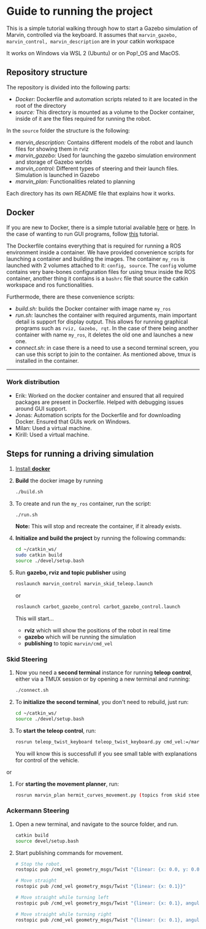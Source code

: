 # Guide to running the project

This is a simple tutorial walking through how to start a Gazebo simulation of Marvin, controlled via the keyboard.
It assumes that `marvin_gazebo, marvin_control, marvin_description` are in your catkin workspace

It works on Windows via WSL 2 (Ubuntu) or on Pop!_OS and MacOS.

## Repository structure

The repository is divided into the following parts:

- *Docker:* Dockerfile and automation scripts related to it are located in the root of the directory
- *source:* This directory is mounted as a volume to the Docker container, inside of it are the files required for running the robot.

In the `source` folder the structure is the following:

- *marvin_description:* Contains different models of the robot and launch files for showing them in rviz
- *marvin_gazebo:* Used for launching the gazebo simulation environment and storage of Gazebo worlds
- *marvin_control:* Different types of steering and their launch files. Simulation is launched in Gazebo
- *marvin_plan:* Functionalities related to planning

Each directory has its own README file that explains how it works.

## Docker

If you are new to Docker, there is a simple tutorial available [here](/Install%20docker.md) or [here](http://wiki.ros.org/docker/Tutorials/Docker). In the case of wanting to run GUI programs, follow [this](http://wiki.ros.org/es/docker/Tutorials/GUI) tutorial.

The Dockerfile contains everything that is required for running a ROS environment inside a container. We have provided convenience scripts for launching a container and building the images. The container `my_ros` is launched with 2 volumes attached to it: `config, source`. The `config` volume contains very bare-bones configuration files for using tmux inside the ROS container, another thing it contains is a `bashrc` file that source the catkin workspace and ros functionalities.

Furthermode, there are these convenience scripts:

- *build.sh:* builds the Docker container with image name `my_ros`
- *run.sh:* launches the container with required arguments, main important detail is support for display output. This allows for running graphical programs such as `rviz, Gazebo, rqt`. In the case of there being another container with name `my_ros`, it deletes the old one and launches a new one.
- *connect.sh:* in case there is a need to use a second terminal screen, you can use this script to join to the container. As mentioned above, tmux is installed in the container.

----------

### Work distribution
- Erik: Worked on the docker container and ensured that all required packages are present in Dockerfile. Helped with debugging issues around GUI support.
- Jonas: Automation scripts for the Dockerfile and for downloading Docker. Ensured that GUIs work on Windows. 
- Milan: Used a virtual machine.
- Kirill: Used a virtual machine.
## Steps for running a driving simulation

1. [Install **docker**](<Install docker.md>)
1. **Build** the docker image by running

    ```bash
    ./build.sh
    ```

1. To create and run the `my_ros` container, run the script:

    ```bash
    ./run.sh
    ```

    **Note:** This will stop and recreate the container, if it already exists.

1. **Initialize and build the project** by running the following commands:

    ```bash
    cd ~/catkin_ws/
    sudo catkin build
    source ./devel/setup.bash
    ```

1. Run **gazebo, rviz and topic publisher** using

    ```bash
    roslaunch marvin_control marvin_skid_teleop.launch
    ```

    or

    ```bash
    roslaunch carbot_gazebo_control carbot_gazebo_control.launch
    ```

    This will start...
    - **rviz** which will show the positions of the robot in real time
    - **gazebo** which will be running the simulation
    - **publishing** to topic `marvin/cmd_vel`

### Skid Steering

1. Now you need a **second terminal** instance for running **teleop control**, either via a TMUX session or by opening a new terminal and running:

    ```bash
    ./connect.sh
    ```

1. To **initialize the second terminal**, you don't need to rebuild, just run:
    ```bash
    cd ~/catkin_ws/
    source ./devel/setup.bash
    ```

1. To **start the teleop control**, run:

    ```bash
    rosrun teleop_twist_keyboard teleop_twist_keyboard.py cmd_vel:=/marvin/cmd_vel
    ```

    You will know this is successfull if you see small table with explanations for control of the vehicle.

or

1. For **starting the movement planner**, run:

    ```bash
    rosrun marvin_plan hermit_curves_movement.py (topics from skid steering used)
    ```

### Ackermann Steering

1. Open a new terminal, and navigate to the source folder, and run.

    ```bash
    catkin build
    source devel/setup.bash
    ```
2. Start publishing commands for movement.

    ```bash
    # Stop the robot.
    rostopic pub /cmd_vel geometry_msgs/Twist "{linear: {x: 0.0, y: 0.0}, angular: {z: 0.0}}" -1
    ```

    ```bash
    # Move straight
    rostopic pub /cmd_vel geometry_msgs/Twist "{linear: {x: 0.1}}"
    ```

    ```bash
    # Move straight while turning left
    rostopic pub /cmd_vel geometry_msgs/Twist "{linear: {x: 0.1}, angular: {z: 0.02}}"
    ```

    ```bash
    # Move straight while turning right
    rostopic pub /cmd_vel geometry_msgs/Twist "{linear: {x: 0.1}, angular: {z: -0.02}}"
    ```

